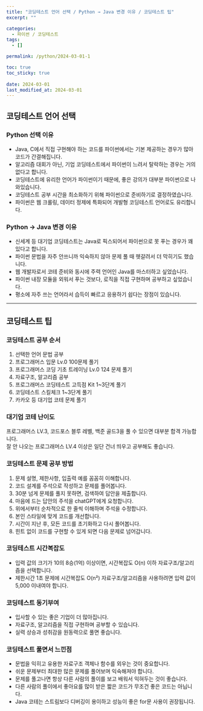 ```yaml
---
title: "코딩테스트 언어 선택 / Python → Java 변경 이유 / 코딩테스트 팁"
excerpt: ""

categories:
  - 파이썬 / 코딩테스트
tags:
  - []

permalink: /python/2024-03-01-1

toc: true
toc_sticky: true
 
date: 2024-03-01
last_modified_at: 2024-03-01
---
```


## 코딩테스트 언어 선택
 
### Python 선택 이유
- Java, C에서 직접 구현해야 하는 코드를 파이썬에서는 기본 제공하는 경우가 많아 코드가 간결해집니다.  
- 알고리즘 대회가 아닌, 기업 코딩테스트에서 파이썬이 느려서 탈락하는 경우는 거의 없다고 합니다.  
- 코딩테스트에 유리한 언어가 파이썬이기 때문에, 좋은 강의가 대부분 파이썬으로 나와있습니다.  
- 코딩테스트 공부 시간을 최소화하기 위해 파이썬으로 준비하기로 결정하였습니다.  
- 파이썬은 웹 크롤링, 데이터 정제에 특화되어 개발형 코딩테스트 언어로도 유리합니다.

### Python → Java 변경 이유
- 신세계 등 대기업 코딩테스트는 Java로 픽스되어서 파이썬으로 못 푸는 경우가 꽤 있다고 합니다.  
- 파이썬 문법을 자주 안쓰니까 익숙하지 않아 문제 풀 때 헷갈려서 더 막히기도 했습니다.  
- 웹 개발자로서 코테 준비와 동시에 주력 언어인 Java를 마스터하고 싶었습니다.  
- 파이썬 내장 모듈을 외워서 푸는 것보다, 로직을 직접 구현하며 공부하고 싶었습니다.  
- 평소에 자주 쓰는 언어라서 습득이 빠르고 응용하기 쉽다는 장점이 있습니다.

---

## 코딩테스트 팁

### 코딩테스트 공부 순서
1. 선택한 언어 문법 공부
2. 프로그래머스 입문 Lv.0 100문제 풀기
3. 프로그래머스 코딩 기초 트레이닝 Lv.0 124 문제 풀기
4. 자료구조, 알고리즘 공부
5. 프로그래머스 코딩테스트 고득점 Kit 1~3단계 풀기
6. 코딩테스트 스킬체크 1~3단계 풀기
7. 카카오 등 대기업 코테 문제 풀기

### 대기업 코테 난이도
프로그래머스 LV.3, 코드포스 블루 레벨, 백준 골드3을 풀 수 있으면 대부분 합격 가능합니다.  
잘 안 나오는 프로그래머스 LV.4 이상은 일단 건너 띄우고 공부해도 좋습니다.

### 코딩테스트 문제 공부 방법
1. 문제 설명, 제한사항, 입출력 예를 꼼꼼히 이해합니다.
2. 코드 설계를 주석으로 작성하고 문제를 풀어봅니다.
3. 30분 넘게 문제를 풀지 못하면, 검색하여 답안을 제출합니다.
4. 마음에 드는 답안의 주석을 chatGPT에게 요청합니다.
5. 위에서부터 순차적으로 한 줄씩 이해하며 주석을 수정합니다.
6. 본인 스타일에 맞게 코드를 개선합니다.
7. 시간이 지난 후, 모든 코드를 초기화하고 다시 풀어봅니다.
8. 힌트 없이 코드를 구현할 수 있게 되면 다음 문제로 넘어갑니다.

### 코딩테스트 시간복잡도
- 입력 값의 크기가 10의 8승(1억) 이상이면, 시간복잡도 O(n) 이하 자료구조/알고리즘을 선택합니다.
- 제한시간 1초 문제에 시간복잡도 O(n²) 자료구조/알고리즘을 사용하려면 입력 값이 5,000 이내여야 합니다.

### 코딩테스트 동기부여
- 입사할 수 있는 좋은 기업이 더 많아집니다.
- 자료구조, 알고리즘을 직접 구현하며 공부할 수 있습니다.
- 실력 상승과 성취감을 원동력으로 풀면 좋습니다.

### 코딩테스트 풀면서 느낀점
- 문법을 익히고 유용한 자료구조 객체나 함수를 외우는 것이 중요합니다.
- 쉬운 문제부터 최대한 많은 문제를 풀어보며 익숙해져야 합니다.
- 문제를 풀고나면 항상 다른 사람의 풀이를 보고 배워서 익혀두는 것이 좋습니다.
- 다른 사람의 풀이에서 좋아요를 많이 받은 짧은 코드가 무조건 좋은 코드는 아닙니다.
- Java 코테는 스트림보다 디버깅이 용이하고 성능이 좋은 for문 사용이 권장됩니다.
